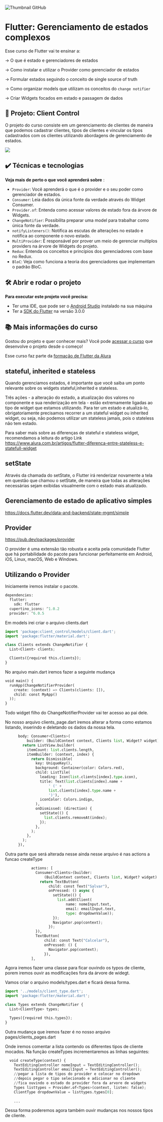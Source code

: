 ![Thumbnail GitHub](./thumb.png)

# Flutter: Gerenciamento de estados complexos

Esse curso de Flutter vai te ensinar a: 

-> O que é estado e gerenciadores de estados

-> Como instalar e utilizar o Provider como gerenciador de estados

-> Formular estados seguindo o conceito de single source of truth

-> Como organizar models que utilizam os conceitos do `change notifier`

-> Criar Widgets focados em estado e passagem de dados


## 🔨 Projeto: Client Control

O projeto do curso consiste em um gerenciamento de clientes de maneira que podemos cadastrar clientes, tipos de clientes e vincular os tipos cadastrados com os clientes utilizando abordagens de gerenciamento de estados.

![](./screenshot.png)

## ✔️ Técnicas e tecnologias

**Veja mais de perto o que você aprenderá sobre** :
- `Provider`: Você aprenderá o que é o provider e o seu poder como gerenciador de estados.
- `Consumer`: Leia dados da única fonte da verdade através do Widget Consumer. 
- `Provider.of`: Entenda como acessar valores de estado fora da árvore de Widgets.
- `ChangeNotifier`: Possibilita preparar uma model para trabalhar como única fonte da verdade.
- `notifyListeners()`: Notifica as escutas de alterações no estado e notifica ao componente o novo estado.
- `MultiProvider`: É responsável por prover um meio de gerenciar multiplos providers na árvore de Widgets do projeto.
- `Redux`: Entenda os conceitos e princípios dos gerenciadores com base no Redux.
- `BloC`: Veja como funciona a teoria dos gerenciadores que implementam o padrão BloC.

 


## 🛠️ Abrir e rodar o projeto

**Para executar este projeto você precisa:**

- Ter uma IDE, que pode ser o  [Android Studio](https://developer.android.com/) instalado na sua máquina
- Ter a [SDK do Flutter](https://docs.flutter.dev/get-started/install) na versão 3.0.0


## 📚 Mais informações do curso

Gostou do projeto e quer conhecer mais? Você pode [acessar o curso]() que desenvolve o projeto desde o começo!

Esse curso faz parte da [formação de Flutter da Alura](https://cursos.alura.com.br/formacao-flutter)

## stateful, inherited e stateless

Quando gerenciamos estados, é importante que você saiba um ponto relevante sobre os widgets stateful,inherited e stateless.

Três ações - a alteração do estado, a atualização dos valores no componente e sua renderização em tela - estão extremamente ligadas ao tipo de widget que estamos utilizando. Para ter um estado e atualizá-lo, obrigatoriamente precisamos recorrer a um stateful widget ou inherited widget, ou seja, não podemos utilizar um stateless jamais, pois o stateless não tem estado.

Para saber mais sobre as diferenças de stateful e stateless widget, recomendamos a leitura do artigo Link https://www.alura.com.br/artigos/flutter-diferenca-entre-stateless-e-statefull-widget

## setState

Através da chamada do setState, o Flutter irá renderizar novamente a tela em questão que chamou o setState, de maneira que todas as alterações necessárias sejam exibidas visualmente com o estado mais atualizado.

## Gerenciamento de estado de aplicativo simples

https://docs.flutter.dev/data-and-backend/state-mgmt/simple

## Provider 

https://pub.dev/packages/provider

O provider é uma extensão tão robusta e aceita pela comunidade Flutter que há portabilidade do pacote para funcionar perfeitamente em Android, iOS, Linux, macOS, Web e Windows.


## Utilizando o Provider

Iniciamente iremos instalar o pacote. 

```python
dependencies:
  flutter:
    sdk: flutter
  cupertino_icons: ^1.0.2
  provider: ^6.0.5
```

Em models irei criar o arquivo clients.dart

```python 
import 'package:client_control/models/client.dart';
import 'package:flutter/material.dart';

class Clients extends ChangeNotifier {
  List<Client> clients;

  Clients({required this.clients});
}

```

No arquivo main.dart iremos fazer a seguinte mudança

```python 
void main() {
  runApp(ChangeNotifierProvider(
    create: (context) => Clients(clients: []), 
    child: const MyApp()
  ));
}
``` 

Todo widget filho do ChangeNotifierProvider vai ter acesso ao pai dele.

No nosso arquivo clients_page.dart iremos alterar a forma como estamos listando, inserindo e deletando os dados da nossa tela. 
```python 
      body: Consumer<Clients>(
          builder: (BuildContext context, Clients list, Widget? widget) {
        return ListView.builder(
          itemCount: list.clients.length,
          itemBuilder: (context, index) {
            return Dismissible(
              key: UniqueKey(),
              background: Container(color: Colors.red),
              child: ListTile(
                leading: Icon(list.clients[index].type.icon),
                title: Text(list.clients[index].name +
                    ' (' +
                    list.clients[index].type.name +
                    ')'),
                iconColor: Colors.indigo,
              ),
              onDismissed: (direction) {
                setState(() {
                  list.clients.removeAt(index);
                });
              },
            );
          },
        );
      }),

```

Outra parte que será alterada nesse ainda nesse arquivo é nas actions a funcao createType

```python
            actions: [
              Consumer<Clients>(builder:
                  (BuildContext context, Clients list, Widget? widget) {
                return TextButton(
                    child: const Text("Salvar"),
                    onPressed: () async {
                      setState(() {
                        list.add(Client(
                            name: nomeInput.text,
                            email: emailInput.text,
                            type: dropdownValue));
                      });
                      Navigator.pop(context);
                    });
              }),
              TextButton(
                  child: const Text("Calcelar"),
                  onPressed: () {
                    Navigator.pop(context);
                  }),
            ],
```

Agora iremos fazer uma classe para ficar ouvindo os typos de cliente, porem iremos ouvir as modificações fora da árvore de widegt. 

Vamos criar o arquivo models/types.dart e ficará dessa forma.

```python
import '../models/client_type.dart';
import 'package:flutter/material.dart';

class Types extends ChangeNotifier {
  List<ClientType> types;

  Types({required this.types});
}
```

Outra mudança que iremos fazer é no nosso arquivo pages/clients_pages.dart

Onde iremos comentar a lista contendo os diferentes tipos de cliente mocados.
Na função createTypes incrementaremos as linhas seguintes:

```python
  void createType(context) {
    TextEditingController nomeInput = TextEditingController();
    TextEditingController emailInput = TextEditingController();
    //pegar a lista de tipos do provider e colocar no dropdown
    //depois pegar o tipo selecionado e adicionar no cliente
    //fica ouvindo o estado do provider fora da arvore de widgets
    Types listtypes = Provider.of<Types>(context, listen: false);
    ClientType dropdownValue = listtypes.types[0];
    
    ...
```

Dessa forma poderemos agora também ouvir mudanças nos nossos tipos de cliente.
